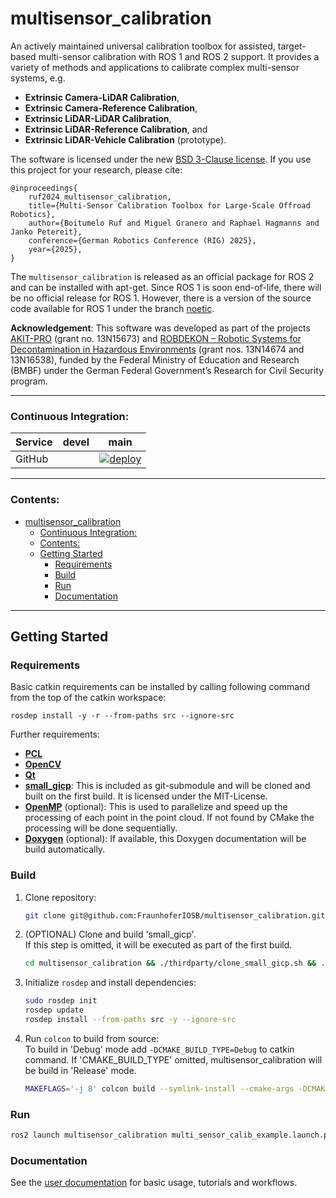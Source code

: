 # multisensor_calibration

An actively maintained universal calibration toolbox for assisted, target-based multi-sensor calibration with ROS 1 and ROS 2 support. 
It provides a variety of methods and applications to calibrate complex multi-sensor systems, e.g.

- <b>Extrinsic Camera-LiDAR Calibration</b>,
- <b>Extrinsic Camera-Reference Calibration</b>,
- <b>Extrinsic LiDAR-LiDAR Calibration</b>,
- <b>Extrinsic LiDAR-Reference Calibration</b>, and
- <b>Extrinsic LiDAR-Vehicle Calibration</b> (prototype).

The software is licensed under the new [BSD 3-Clause license](license.md). If you use this project for your research, please cite:

```text
@inproceedings{
    ruf2024_multisensor_calibration,
    title={Multi-Sensor Calibration Toolbox for Large-Scale Offroad Robotics},
    author={Boitumelo Ruf and Miguel Granero and Raphael Hagmanns and Janko Petereit},
    conference={German Robotics Conference (RIG) 2025},
    year={2025},
} 
```

The `multisensor_calibration` is released as an official package for ROS 2 and can be installed with apt-get.
Since ROS 1 is soon end-of-life, there will be no official release for ROS 1.
However, there is a version of the source code available for ROS 1 under the branch [noetic](https://github.com/FraunhoferIOSB/multisensor_calibration/tree/noetic).


**Acknowledgement**: This software was developed as part of the projects [AKIT-PRO](https://a-kit.de) (grant no. 13N15673) and [ROBDEKON – Robotic Systems for Decontamination in Hazardous Environments](https://robdekon.de/) (grant nos. 13N14674 and 13N16538), funded by the Federal Ministry of Education and Research (BMBF) under the German Federal Government’s Research for Civil Security program.

------------------------

### Continuous Integration:

| Service    | devel   | main   |
| ---------- | ------- | ------ |
| GitHub     |         | [![deploy](https://github.com/FraunhoferIOSB/multisensor_calibration/actions/workflows/docs.yml/badge.svg)](https://github.com/FraunhoferIOSB/multisensor_calibration/actions/workflows/docs.yml) |

------------------------

### Contents:

- [multisensor\_calibration](#multisensor_calibration)
    - [Continuous Integration:](#continuous-integration)
    - [Contents:](#contents)
  - [Getting Started](#getting-started)
    - [Requirements](#requirements)
    - [Build](#build)
    - [Run](#run)
    - [Documentation](#documentation)


------------------------

## Getting Started

### Requirements

Basic catkin requirements can be installed by calling following command from the top of the catkin workspace:

    rosdep install -y -r --from-paths src --ignore-src

Further requirements:

- [**PCL**](https://pointclouds.org/)
- [**OpenCV**](https://opencv.org/)
- [**Qt**](https://www.qt.io/)
- [**small_gicp**](https://github.com/koide3/small_gicp): This is included as git-submodule and will be cloned and built on the first build. It is licensed under the MIT-License.
- [**OpenMP**](https://www.openmp.org/) (optional): This is used to parallelize and speed up the processing of each point in the point cloud. If not found by CMake the processing will be done sequentially.
- [**Doxygen**](https://www.doxygen.nl/) (optional): If available, this Doxygen documentation will be build automatically.

### Build

1. Clone repository:

    ```bash
    git clone git@github.com:FraunhoferIOSB/multisensor_calibration.git
    ```

2. (OPTIONAL) Clone and build 'small_gicp'.<br>If this step is omitted, it will be executed as part of the first build.

    ```bash
    cd multisensor_calibration && ./thirdparty/clone_small_gicp.sh && ./thirdparty/build_and_install_small_gicp.sh
    ```

3. Initialize `rosdep` and install dependencies:

    ```bash
    sudo rosdep init
    rosdep update
    rosdep install --from-paths src -y --ignore-src
    ```

4. Run `colcon` to build from source:<br>
To build in 'Debug' mode add `-DCMAKE_BUILD_TYPE=Debug` to catkin command.
If 'CMAKE_BUILD_TYPE' omitted, multisensor_calibration will be build in 'Release' mode.

    ```bash
    MAKEFLAGS='-j 8' colcon build --symlink-install --cmake-args -DCMAKE_BUILD_TYPE=Release
    ```

### Run

```bash
ros2 launch multisensor_calibration multi_sensor_calib_example.launch.py
```
### Documentation

See the [user documentation](https://fraunhoferiosb.github.io/multisensor_calibration/) for basic usage, tutorials and workflows.

